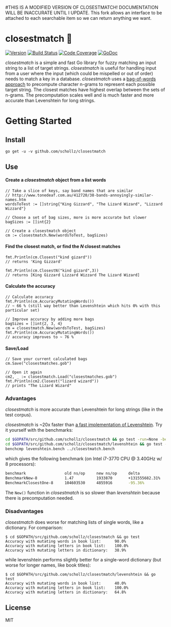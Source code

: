 
#THIS IS A MODIFIED VERSION OF CLOSESTMATCH!  DOCUMENTATION WILL BE INACCURATE UNTIL I UPDATE.  This fork allows an interface to be attached to each searchable item so we can return anything we want.

# closestmatch :page_with_curl:

<a href="#"><img src="https://img.shields.io/badge/version-2.1.0-brightgreen.svg?style=flat-square" alt="Version"></a>
<a href="https://travis-ci.org/schollz/closestmatch"><img src="https://img.shields.io/travis/schollz/closestmatch.svg?style=flat-square" alt="Build Status"></a>
<a href="http://gocover.io/github.com/schollz/closestmatch"><img src="https://img.shields.io/badge/coverage-98%25-brightgreen.svg?style=flat-square" alt="Code Coverage"></a>
<a href="https://godoc.org/github.com/schollz/closestmatch"><img src="https://img.shields.io/badge/api-reference-blue.svg?style=flat-square" alt="GoDoc"></a>

*closestmatch* is a simple and fast Go library for fuzzy matching an input string to a list of target strings. *closestmatch* is useful for handling input from a user where the input (which could be mispelled or out of order) needs to match a key in a database. *closestmatch* uses a [bag-of-words approach](https://en.wikipedia.org/wiki/Bag-of-words_model) to precompute character n-grams to represent each possible target string. The closest matches have highest overlap between the sets of n-grams. The precomputation scales well and is much faster and more accurate than Levenshtein for long strings.


Getting Started
===============

## Install

```
go get -u -v github.com/schollz/closestmatch
```

## Use 

####  Create a *closestmatch* object from a list words

```golang
// Take a slice of keys, say band names that are similar
// http://www.tonedeaf.com.au/412720/38-bands-annoyingly-similar-names.htm
wordsToTest := []string{"King Gizzard", "The Lizard Wizard", "Lizzard Wizzard"}

// Choose a set of bag sizes, more is more accurate but slower
bagSizes := []int{2}

// Create a closestmatch object
cm := closestmatch.New(wordsToTest, bagSizes)
```

#### Find the closest match, or find the *N* closest matches

```golang
fmt.Println(cm.Closest("kind gizard"))
// returns 'King Gizzard'

fmt.Println(cm.ClosestN("kind gizard",3))
// returns [King Gizzard Lizzard Wizzard The Lizard Wizard]
```

#### Calculate the accuracy

```golang
// Calculate accuracy
fmt.Println(cm.AccuracyMutatingWords())
// ~ 66 % (still way better than Levenshtein which hits 0% with this particular set)

// Improve accuracy by adding more bags
bagSizes = []int{2, 3, 4}
cm = closestmatch.New(wordsToTest, bagSizes)
fmt.Println(cm.AccuracyMutatingWords())
// accuracy improves to ~ 76 %
```

#### Save/Load

```golang
// Save your current calculated bags
cm.Save("closestmatches.gob")

// Open it again
cm2, _ := closestmatch.Load("closestmatches.gob")
fmt.Println(cm2.Closest("lizard wizard"))
// prints "The Lizard Wizard"
```

### Advantages

*closestmatch* is more accurate than Levenshtein for long strings (like in the test corpus). 

*closestmatch* is ~20x faster than [a fast implementation of Levenshtein](https://groups.google.com/forum/#!topic/golang-nuts/YyH1f_qCZVc). Try it yourself with the benchmarks:

```bash
cd $GOPATH/src/github.com/schollz/closestmatch && go test -run=None -bench=. > closestmatch.bench
cd $GOPATH/src/github.com/schollz/closestmatch/levenshtein && go test -run=None -bench=. > levenshtein.bench
benchcmp levenshtein.bench ../closestmatch.bench
```

which gives the following benchmark (on Intel i7-3770 CPU @ 3.40GHz w/ 8 processors):

```bash
benchmark                 old ns/op     new ns/op     delta
BenchmarkNew-8            1.47          1933870       +131555682.31%
BenchmarkClosestOne-8     104603530     4855916       -95.36%
```

The `New()` function in *closestmatch* is so slower than *levenshtein* because there is precomputation needed.

### Disadvantages

*closestmatch* does worse for matching lists of single words, like a dictionary. For comparison:


```
$ cd $GOPATH/src/github.com/schollz/closestmatch && go test
Accuracy with mutating words in book list:      90.0%
Accuracy with mutating letters in book list:    100.0%
Accuracy with mutating letters in dictionary:   38.9%
```

while levenshtein performs slightly better for a single-word dictionary (but worse for longer names, like book titles):

```
$ cd $GOPATH/src/github.com/schollz/closestmatch/levenshtein && go test
Accuracy with mutating words in book list:      40.0%
Accuracy with mutating letters in book list:    100.0%
Accuracy with mutating letters in dictionary:   64.8%
```

## License

MIT
